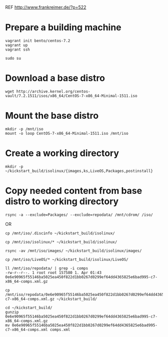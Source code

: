 REF http://www.frankreimer.de/?p=522

# Prepare a building machine

```
vagrant init bento/centos-7.2
vagrant up
vagrant ssh

sudo su
```

# Download a base distro

```
wget http://archive.kernel.org/centos-vault/7.2.1511/isos/x86_64/CentOS-7-x86_64-Minimal-1511.iso
```

# Mount the base distro

```
mkdir -p /mnt/iso
mount -o loop CentOS-7-x86_64-Minimal-1511.iso /mnt/iso
```

# Create a working directory

```
mkdir -p ~/kickstart_build/isolinux/{images,ks,LiveOS,Packages,postinstall}
```

# Copy needed content from base distro to working directory

```
rsync -a --exclude=Packages/ --exclude=repodata/ /mnt/cdrom/ /iso/
```

OR

```
cp /mnt/iso/.discinfo ~/kickstart_build/isolinux/

cp /mnt/iso/isolinux/* ~/kickstart_build/isolinux/

rsync -av /mnt/iso/images/ ~/kickstart_build/isolinux/images/

cp /mnt/iso/LiveOS/* ~/kickstart_build/isolinux/LiveOS/

ll /mnt/iso/repodata/ | grep -i comps
-rw-r--r--. 1 root root 157580 1. Apr 01:43 0e6e90965f55146ba5025ea450f822d1bb0267d0299ef64dd4365825e6bad995-c7-x86_64-comps.xml.gz

cp /mnt/iso/repodata/0e6e90965f55146ba5025ea450f822d1bb0267d0299ef64dd4365825e6bad995-c7-x86_64-comps.xml.gz ~/kickstart_build/

cd ~/kickstart_build/
gunzip 0e6e90965f55146ba5025ea450f822d1bb0267d0299ef64dd4365825e6bad995-c7-x86_64-comps.xml.gz
mv 0e6e90965f55146ba5025ea450f822d1bb0267d0299ef64dd4365825e6bad995-c7-x86_64-comps.xml comps.xml
```
